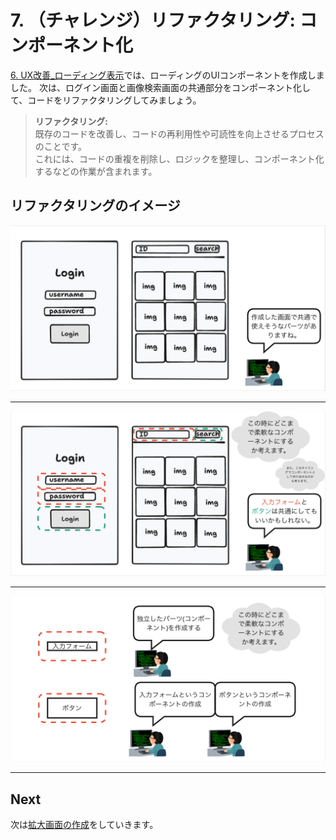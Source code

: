 # 7. （**チャレンジ**）リファクタリング: コンポーネント化

[6. UX改善_ローディング表示](./6_UX改善_ローディング表示.md)では、ローディングのUIコンポーネントを作成しました。
次は、ログイン画面と画像検索画面の共通部分をコンポーネント化して、コードをリファクタリングしてみましょう。

>**リファクタリング:**  
> 既存のコードを改善し、コードの再利用性や可読性を向上させるプロセスのことです。  
> これには、コードの重複を削除し、ロジックを整理し、コンポーネント化するなどの作業が含まれます。


## リファクタリングのイメージ
![Step1](./img/Step5.png)

---

![Step2](./img/Step6.png)

---

![Step3](./img/Step7.png)

---

## Next

次は[拡大画面の作成](./8_拡大画面の作成.md)をしていきます。
